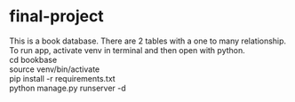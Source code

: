 # final-project
This is a book database.
There are 2 tables with a one to many relationship. <br />
To run app, activate venv in terminal and then open with python.<br />
cd bookbase <br />
source venv/bin/activate <br />
pip install -r requirements.txt <br />
python manage.py runserver -d <br />
